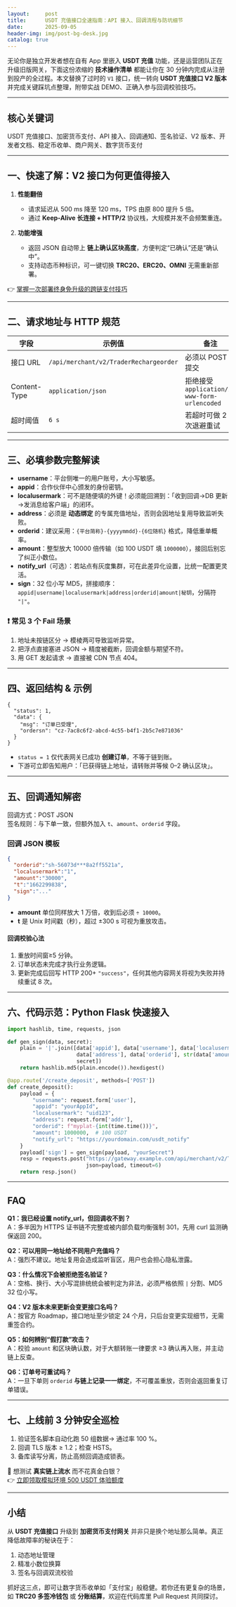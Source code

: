 ```yaml
---
layout:     post
title:      USDT 充值接口全速指南：API 接入、回调流程与防坑细节
date:       2025-09-05
header-img: img/post-bg-desk.jpg
catalog: true
---
```


无论你是独立开发者想在自有 App 里嵌入 **USDT 充值** 功能，还是运营团队正在升级旧版网关，下面这份浓缩的 **技术操作清单** 都能让你在 30 分钟内完成从注册到投产的全过程。本文替换了过时的 `V1` 接口，统一转向 **USDT 充值接口 V2 版本** 并完成关键踩坑点整理，附带实战 DEMO、正确入参与回调校验技巧。

---

## 核心关键词  
USDT 充值接口、加密货币支付、API 接入、回调通知、签名验证、V2 版本、开发者文档、稳定币收单、商户网关、数字货币支付

---

## 一、快速了解：V2 接口为何更值得接入

1. **性能翻倍**  
   - 请求延迟从 500 ms 降至 120 ms，TPS 由原 800 提升 5 倍。  
   - 通过 **Keep-Alive 长连接 + HTTP/2** 协议栈，大规模并发不会频繁重连。

2. **功能增强**  
   - 返回 JSON 自动带上 **链上确认区块高度**，方便判定“已确认”还是“确认中”。  
   - 支持动态币种标识，可一键切换 **TRC20、ERC20、OMNI** 无需重新部署。

👉 [掌握一次部署终身免升级的跨链支付技巧](https://okxdog.com/)

---

## 二、请求地址与 HTTP 规范

| 字段 | 示例值 | 备注 |
| --- | --- | --- |
| 接口 URL | `/api/merchant/v2/TraderRechargeorder` | 必须以 POST 提交 |
| Content-Type | `application/json` | 拒绝接受 `application/x-www-form-urlencoded` |
| 超时阈值 | `6 s` | 若超时可做 2 次退避重试 |

---

## 三、必填参数完整解读

- **username**：平台侧唯一的用户账号，大小写敏感。  
- **appid**：合作伙伴中心颁发的身份密钥。  
- **localusermark**：可不是随便填的外键！必须能回溯到：「收到回调→DB 更新→发消息给客户端」的闭环。  
- **address**：必须是 **动态绑定** 的专属充值地址，否则会因地址复用导致监听失败。  
- **orderid**：建议采用：`{平台简称}-{yyyymmdd}-{6位随机}` 格式，降低重单概率。  
- **amount**：整型放大 10000 倍传输（如 100 USDT 填 `1000000`），接回后别忘了纠正小数位。  
- **notify_url**（可选）：若站点有灰度集群，可在此差异化设置，比统一配置更灵活。  
- **sign**：32 位小写 MD5，拼接顺序：`appid|username|localusermark|address|orderid|amount|秘钥`，分隔符 `"|"`。

### ❗ 常见 3 个 Fail 场景
1. 地址未按链区分 → 模棱两可导致监听异常。  
2. 把浮点直接塞进 JSON → 精度被截断，回调金额与期望不符。  
3. 用 GET 发起请求 → 直接被 CDN 节点 404。

---

## 四、返回结构 & 示例

```
{
  "status": 1,
  "data": {
    "msg": "订单已受理",
    "ordersn": "cz-7ac8c6f2-abcd-4c55-b4f1-2b5c7e871036"
  }
}
```

- `status = 1` 仅代表网关已成功 **创建订单**，不等于链到账。  
- 下游可立即告知用户：「已获得链上地址，请转账并等候 0–2 确认区块」。

---

## 五、回调通知解密

回调方式：POST JSON  
签名规则：与下单一致，但额外加入 `t`、`amount`、`orderid` 字段。  

### 回调 JSON 模板
```json
{
  "orderid":"sh-56073d***8a2ff5521a",
  "localusermark":"1",
  "amount":"30000",
  "t":"1662299838",
  "sign":"..."
}
```

- **amount** 单位同样放大 1 万倍，收到后必须 `÷ 10000`。  
- **t** 是 Unix 时间戳（秒），超过 ±300 s 可视为重放攻击。

#### 回调校验心法
1. 重放时间窗≥5 分钟。  
2. 订单状态未完成才执行业务逻辑。  
3. 更新完成后回写 HTTP 200+ `"success"`，任何其他内容网关将视为失败并持续重试 8 次。

---

## 六、代码示范：Python Flask 快速接入

```python
import hashlib, time, requests, json

def gen_sign(data, secret):
    plain = '|'.join([data['appid'], data['username'], data['localusermark'],
                      data['address'], data['orderid'], str(data['amount']),
                      secret])
    return hashlib.md5(plain.encode()).hexdigest()

@app.route('/create_deposit', methods=['POST'])
def create_deposit():
    payload = {
        "username": request.form['user'],
        "appid": "yourAppId",
        "localusermark": "uid123", 
        "address": request.form['addr'],
        "orderid": f"myplat-{int(time.time())}",
        "amount": 1000000,  # 100 USDT
        "notify_url": "https://yourdomain.com/usdt_notify"
    }
    payload['sign'] = gen_sign(payload, "yourSecret")
    resp = requests.post("https://gateway.example.com/api/merchant/v2/TraderRechargeorder",
                         json=payload, timeout=6)
    return resp.json()
```

---

## FAQ

**Q1：我已经设置 notify_url，但回调收不到？**  
A：多半因为 HTTPS 证书链不完整或被内部负载均衡强制 301，先用 curl 监测确保返回 200。

**Q2：可以用同一地址给不同用户充值吗？**  
A：强烈不建议。地址复用会造成监听盲区，用户也会担心隐私泄露。

**Q3：什么情况下会被拒绝签名验证？**  
A：空格、换行、大小写混排统统会被判定为非法，必须严格依照 `|` 分割、MD5 32 位小写。

**Q4：V2 版本未来更新会变更接口名吗？**  
A：按官方 Roadmap，接口地址至少锁定 24 个月，只后台变更实现细节，无需重签合约。

**Q5：如何辨别“假打款”攻击？**  
A：校验 `amount` 和区块确认数，对于大额转账一律要求 ≥3 确认再入账，并主动链上反查。

**Q6：订单号可重试吗？**  
A：一旦下单则 `orderid` **与链上记录一一绑定**，不可覆盖重放，否则会返回重复订单错误。

---

## 七、上线前 3 分钟安全巡检

1. 验证签名脚本自动化跑 50 组数据→ 通过率 100 %。  
2. 回调 TLS 版本 ≥ 1.2；检查 HSTS。  
3. 备库读写分离，防止高频回调造成锁表。  

👀 想测试 **真实链上流水** 而不花真金白银？  
👉 [立即领取模拟环境 500 USDT 体验额度](https://okxdog.com/)

---

## 小结

从 **USDT 充值接口** 升级到 **加密货币支付网关** 并非只是换个地址那么简单。真正降低故障率的秘诀在于：  
1) 动态地址管理  
2) 精准小数位换算  
3) 签名与回调双流校验  

抓好这三点，即可让数字货币收单如「支付宝」般稳健。若你还有更复杂的场景，如 **TRC20 多签冷钱包** 或 **分账结算**，欢迎在代码库里 Pull Request 共同探讨。